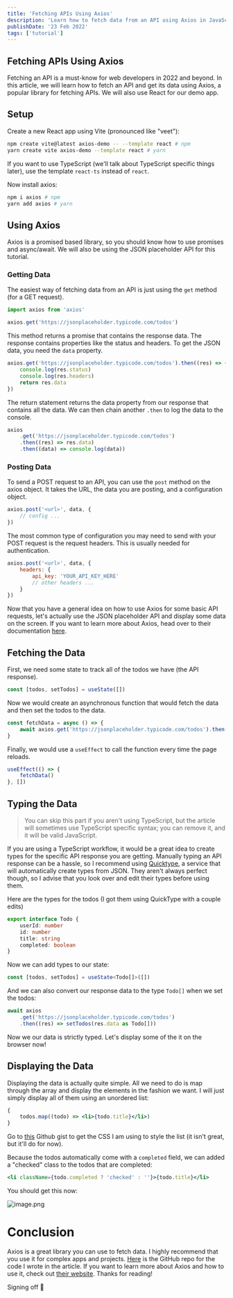 ```yaml
---
title: 'Fetching APIs Using Axios'
description: 'Learn how to fetch data from an API using Axios in JavaScript'
publishDate: '23 Feb 2022'
tags: ['tutorial']
---
```


## Fetching APIs Using Axios

Fetching an API is a must-know for web developers in 2022 and beyond. In this article, we will learn how to fetch an API and get its data using Axios, a popular library for fetching APIs. We will also use React for our demo app.

## Setup

Create a new React app using Vite (pronounced like "veet"):

```bash
npm create vite@latest axios-demo -- --template react # npm
yarn create vite axios-demo --template react # yarn
```

If you want to use TypeScript (we'll talk about TypeScript specific things later), use the template `react-ts` instead of `react`.

Now install axios:

```bash
npm i axios # npm
yarn add axios # yarn
```

## Using Axios

Axios is a promised based library, so you should know how to use promises and async/await. We will also be using the JSON placeholder API for this tutorial.

### Getting Data

The easiest way of fetching data from an API is just using the `get` method (for a GET request).

```js
import axios from 'axios'

axios.get('https://jsonplaceholder.typicode.com/todos')
```

This method returns a promise that contains the response data. The response contains properties like the status and headers. To get the JSON data, you need the `data` property.

```js
axios.get('https://jsonplaceholder.typicode.com/todos').then((res) => {
	console.log(res.status)
	console.log(res.headers)
	return res.data
})
```

The return statement returns the data property from our response that contains all the data. We can then chain another `.then` to log the data to the console.

```js
axios
	.get('https://jsonplaceholder.typicode.com/todos')
	.then((res) => res.data)
	.then((data) => console.log(data))
```

### Posting Data

To send a POST request to an API, you can use the `post` method on the axios object. It takes the URL, the data you are posting, and a configuration object.

```js
axios.post('<url>', data, {
	// config ...
})
```

The most common type of configuration you may need to send with your POST request is the request headers. This is usually needed for authentication.

```js
axios.post('<url>', data, {
	headers: {
		api_key: 'YOUR_API_KEY_HERE'
		// other headers ...
	}
})
```

Now that you have a general idea on how to use Axios for some basic API requests, let's actually use the JSON placeholder API and display some data on the screen. If you want to learn more about Axios, head over to their documentation [here](https://axios-http.com/docs/intro).

## Fetching the Data

First, we need some state to track all of the todos we have (the API response).

```js
const [todos, setTodos] = useState([])
```

Now we would create an asynchronous function that would fetch the data and then set the todos to the data.

```js
const fetchData = async () => {
	await axios.get('https://jsonplaceholder.typicode.com/todos').then((res) => setTodos(res.data))
}
```

Finally, we would use a `useEffect` to call the function every time the page reloads.

```js
useEffect(() => {
	fetchData()
}, [])
```

## Typing the Data

> You can skip this part if you aren't using TypeScript, but the article will sometimes use TypeScript specific syntax; you can remove it, and it will be valid JavaScript.

If you are using a TypeScript workflow, it would be a great idea to create types for the specific API response you are getting. Manually typing an API response can be a hassle, so I recommend using [Quicktype](https://app.quicktype.io/), a service that will automatically create types from JSON. They aren't always perfect though, so I advise that you look over and edit their types before using them.

Here are the types for the todos (I got them using QuickType with a couple edits)

```ts
export interface Todo {
	userId: number
	id: number
	title: string
	completed: boolean
}
```

Now we can add types to our state:

```ts
const [todos, setTodos] = useState<Todo[]>([])
```

And we can also convert our response data to the type `Todo[]` when we set the todos:

```ts
await axios
	.get('https://jsonplaceholder.typicode.com/todos')
	.then((res) => setTodos(res.data as Todo[]))
```

Now we our data is strictly typed. Let's display some of the it on the browser now!

## Displaying the Data

Displaying the data is actually quite simple. All we need to do is map through the array and display the elements in the fashion we want. I will just simply display all of them using an unordered list:

```jsx
{
	todos.map((todo) => <li>{todo.title}</li>)
}
```

Go to [this](https://gist.github.com/rkazi103/99888daf59ff47b96dc7788d89fcc2de) Github gist to get the CSS I am using to style the list (it isn't great, but it'll do for now).

Because the todos automatically come with a `completed` field, we can added a "checked" class to the todos that are completed:

```jsx
<li className={todo.completed ? 'checked' : ''}>{todo.title}</li>
```

You should get this now:

![image.png](https://cdn.hashnode.com/res/hashnode/image/upload/v1645669628813/jj8QHyalh.png)

# Conclusion

Axios is a great library you can use to fetch data. I highly recommend that you use it for complex apps and projects. [Here](https://github.com/rkazi103/axios-demo) is the GitHub repo for the code I wrote in the article. If you want to learn more about Axios and how to use it, check out [their website](https://axios-http.com/). Thanks for reading!

Signing off 👋
